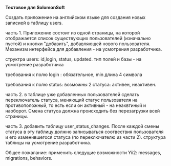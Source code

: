 **Тестовое для SolomonSoft**

Создать приложение на английском языке для создания новых записией в таблицу users.

часть 1.
Приложение состоит из одной страницы, на которой отображается список существующих пользователей (изначально пустой) и кнопки "добавить", добавляющей нового пользователя. Механизм интерфейса для добавления - на усмотрения разработчика.

структра users:  id,login, status, updated. тип полей и базы - на усмотрение разработчика

требования к  полю login : обязательное, min длина 4 символа

требования к полю status: возможны 2 статуса: активен, неактивен.

часть 2. в таблице уже добавленных пользователей сделать переключатель статуса, меняющий статус пользователя на противоположный,
то есть если он активный - на неаквтиный и наоборот. Смена статуса должна происходить без перезагрузки всей страницы.

часть 3. добавить таблицу user_status_changes. После каждой смены статуса в эту таблицу должно записываться соотвествия пользователя и его изменившегося статуса (по переключателю из части 2). структура таблицы на усмотрение разработчика.

Общее пожалание: применить следущие возможности Yii2: messages, migrations, behaviors.

